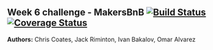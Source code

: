 Week 6 challenge - MakersBnB [![Build Status](https://travis-ci.org/omajul85/BnByte4.svg?branch=master)](https://travis-ci.org/omajul85/BnByte4) [![Coverage Status](https://coveralls.io/repos/github/omajul85/BnByte4/badge.svg?branch=master)](https://coveralls.io/github/omajul85/BnByte4?branch=master)
----------------------------

**Authors:** Chris Coates, Jack Riminton, Ivan Bakalov, Omar Alvarez